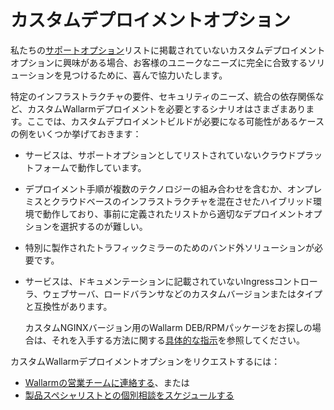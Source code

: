 # カスタムデプロイメントオプション

私たちの[サポートオプション](../supported-deployment-options.md)リストに掲載されていないカスタムデプロイメントオプションに興味がある場合、お客様のユニークなニーズに完全に合致するソリューションを見つけるために、喜んで協力いたします。

特定のインフラストラクチャの要件、セキュリティのニーズ、統合の依存関係など、カスタムWallarmデプロイメントを必要とするシナリオはさまざまあります。ここでは、カスタムデプロイメントビルドが必要になる可能性があるケースの例をいくつか挙げておきます：

* サービスは、サポートオプションとしてリストされていないクラウドプラットフォームで動作しています。
* デプロイメント手順が複数のテクノロジーの組み合わせを含むか、オンプレミスとクラウドベースのインフラストラクチャを混在させたハイブリッド環境で動作しており、事前に定義されたリストから適切なデプロイメントオプションを選択するのが難しい。
* 特別に製作されたトラフィックミラーのためのバンド外ソリューションが必要です。
* サービスは、ドキュメンテーションに記載されていないIngressコントローラ、ウェブサーバ、ロードバランサなどのカスタムバージョンまたはタイプと互換性があります。

    カスタムNGINXバージョン用のWallarm DEB/RPMパッケージをお探しの場合は、それを入手する方法に関する[具体的な指示](custom-nginx-version.md)を参照してください。

カスタムWallarmデプロイメントオプションをリクエストするには：

* [Wallarmの営業チームに連絡する](mailto:sales@wallarm.com?subject=Request%20for%20custom%20Wallarm%20deployment&body=Hello%20Wallarm%20Sales%20Team%2C%0AI%27m%20writing%20to%20explore%20a%20Wallarm%20deployment%20option%20for%20my%20product%20security.%20I%20couldn%27t%20find%20what%20I%20need%20among%20the%20listed%20options%20in%20your%20documentation%2C%20and%20I%20would%20appreciate%20your%20help%20to%20explore%20the%20possibilities.%0AI%20would%20be%20happy%20to%20schedule%20a%20call%20with%20you%20to%20discuss%20my%20requirements%20in%20detail.%0AThank%20you%20for%20your%20time%20and%20assistance.)、または
* [製品スペシャリストとの個別相談をスケジュールする](https://meetings.hubspot.com/bbrown16)